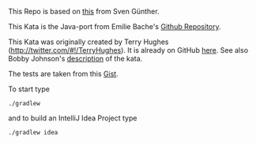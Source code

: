 This Repo is based on [this](https://github.com/inevs/GildedRoseKata) from Sven Günther.

This Kata is the Java-port from Emilie Bache's [Github Repository](https://github.com/emilybache/GildedRose-Refactoring-Kata).

This Kata was originally created by Terry Hughes (http://twitter.com/#!/TerryHughes).
It is already on GitHub [here](https://github.com/NotMyself/GildedRose).
See also Bobby Johnson's [description](http://iamnotmyself.com/2011/02/13/refactor-this-the-gilded-rose-kata/) of the kata.

The tests are taken from this [Gist](https://gist.github.com/xpmatteo/5243745.js).

To start type
    
    ./gradlew
    
and to build an IntelliJ Idea Project type
    
    ./gradlew idea
